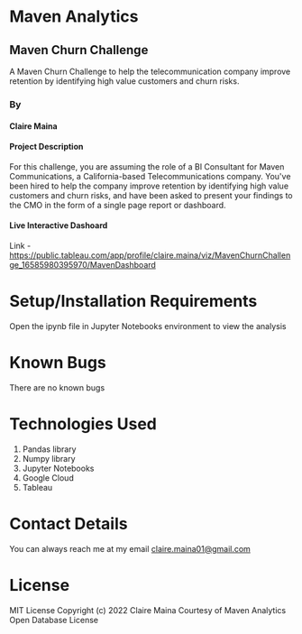 # Maven Analytics
## Maven Churn Challenge

A Maven Churn Challenge to help the telecommunication company improve retention by identifying high value customers and churn risks.

### By
#### Claire Maina

#### Project Description
For this challenge, you are assuming the role of a BI Consultant for Maven Communications, a California-based Telecommunications company. You've been hired to help the company improve retention by identifying high value customers and churn risks, and have been asked to present your findings to the CMO in the form of a single page report or dashboard.

#### Live Interactive Dashoard
Link - https://public.tableau.com/app/profile/claire.maina/viz/MavenChurnChallenge_16585980395970/MavenDashboard

# Setup/Installation Requirements
Open the ipynb file in Jupyter Notebooks environment to view the analysis


# Known Bugs
There are no known bugs

# Technologies Used
1. Pandas library
2. Numpy library
3. Jupyter Notebooks
4. Google Cloud
5. Tableau

# Contact Details
You can always reach me at my email claire.maina01@gmail.com

# License
MIT License Copyright (c) 2022 Claire Maina Courtesy of Maven Analytics
Open Database License

